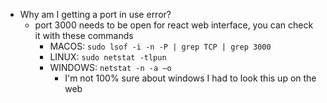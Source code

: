 * Why am I getting a port in use error?
  * port 3000 needs to be open for react web interface, you can check it with these commands
    * MACOS: `sudo lsof -i -n -P | grep TCP | grep 3000`
    * LINUX: `sudo netstat -tlpun`
    * WINDOWS: `netstat -n -a –o`
      * I'm not 100% sure about windows I had to look this up on the web

